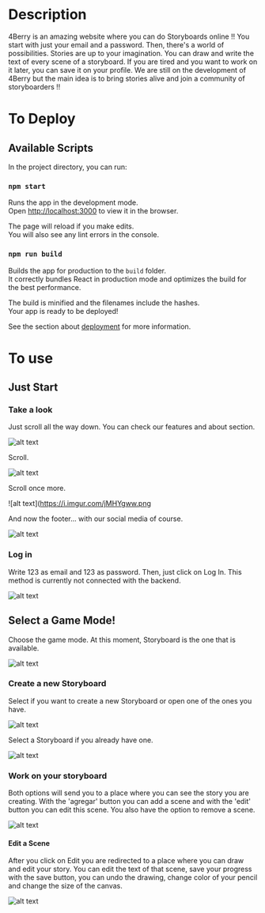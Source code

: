 # Description

4Berry is an amazing website where you can do Storyboards online !! You start with just your email and a password. Then, there's a world of possibilities. Stories are up to your imagination. You can draw and write the text of every scene of a storyboard. If you are tired and you want to work on it later, you can save it on your profile. We are still on the development of 4Berry but the main idea is to bring stories alive and join a community of storyboarders !!

#  To Deploy

## Available Scripts

In the project directory, you can run:

### `npm start`

Runs the app in the development mode.<br>
Open [http://localhost:3000](http://localhost:3000) to view it in the browser.

The page will reload if you make edits.<br>
You will also see any lint errors in the console.

### `npm run build`

Builds the app for production to the `build` folder.<br>
It correctly bundles React in production mode and optimizes the build for the best performance.

The build is minified and the filenames include the hashes.<br>
Your app is ready to be deployed!

See the section about [deployment](https://facebook.github.io/create-react-app/docs/deployment) for more information.

# To use

## Just Start

### Take a look

Just scroll all the way down. You can check our features and about section.

![alt text](https://i.imgur.com/t6XQazJ.png)

Scroll.

![alt text](https://i.imgur.com/d1Pvscb.png)

Scroll once more.

![alt text](https://i.imgur.com/jMHYgww.png

And now the footer... with our social media of course.

![alt text](https://i.imgur.com/9IVajQC.png)

### Log in

Write 123 as email and 123 as password. Then, just click on Log In. This method is currently not connected with the backend.

![alt text](https://i.imgur.com/NxHbNUV.png)

## Select a Game Mode!

Choose the game mode. At this moment, Storyboard is the one that is available.

![alt text](https://i.imgur.com/5SygLiU.png)

### Create a new Storyboard

Select if you want to create a new Storyboard or open one of the ones you have.

![alt text](https://i.imgur.com/rs3Kzvc.png)

Select a Storyboard if you already have one.

![alt text](https://i.imgur.com/ob6WqxN.png)

### Work on your storyboard

Both options will send you to a place where you can see the story you are creating. With the 'agregar' button you can add a scene and with the 'edit' button you can edit this scene. You also have the option to remove a scene.

![alt text](https://i.imgur.com/KaJjU8N.png)

#### Edit a Scene

After you click on Edit you are redirected to a place where you can draw and edit your story. You can edit the text of that scene, save your progress with the save button, you can undo the drawing, change color of your pencil and change the size of the canvas.

![alt text](https://i.imgur.com/GF823cG.jpg)



